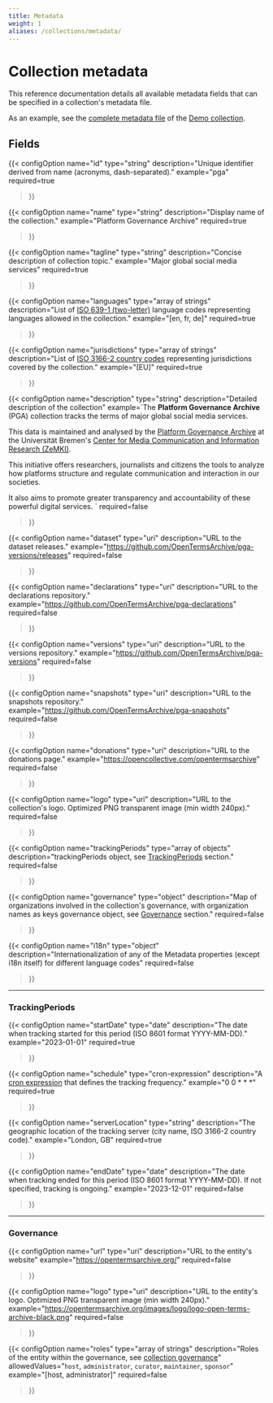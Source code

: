 ```yaml
---
title: Metadata
weight: 1
aliases: /collections/metadata/
---
```


# Collection metadata

This reference documentation details all available metadata fields that can be specified in a collection's metadata file.

As an example, see the [complete metadata file](https://github.com/OpenTermsArchive/demo-declarations/blob/main/metadata.yml) of the [Demo collection](https://github.com/OpenTermsArchive/demo-declarations).


## Fields

{{< configOption
    name="id"
    type="string"
    description="Unique identifier derived from name (acronyms, dash-separated)."
    example="pga"
    required=true
>}}

{{< configOption
    name="name"
    type="string"
    description="Display name of the collection."
    example="Platform Governance Archive"
    required=true
>}}

{{< configOption
    name="tagline"
    type="string"
    description="Concise description of collection topic."
    example="Major global social media services"
    required=true
>}}

{{< configOption
    name="languages"
    type="array of strings"
    description="List of [ISO 639-1 (two-letter)](https://en.wikipedia.org/wiki/ISO_639) language codes representing languages allowed in the collection."
    example="[en, fr, de]"
    required=true
>}}

{{< configOption
    name="jurisdictions"
    type="array of strings"
    description="List of [ISO 3166-2 country codes](https://en.wikipedia.org/wiki/ISO_3166-2) representing jurisdictions covered by the collection."
    example="[EU]"
    required=true
>}}

{{< configOption
    name="description"
    type="string"
    description="Detailed description of the collection"
    example=`The **Platform Governance Archive** (PGA) collection tracks the terms of major global social media services.

This data is maintained and analysed by the [Platform Governance Archive](https://www.platformgovernancearchive.org/) at the Universität Bremen's [Center for Media Communication and Information Research (ZeMKI)](https://www.uni-bremen.de/zemki).

This initiative offers researchers, journalists and citizens the tools to analyze how platforms structure and regulate communication and interaction in our societies.

It also aims to promote greater transparency and accountability of these powerful digital services.
`
    required=false
>}}

{{< configOption
    name="dataset"
    type="uri"
    description="URL to the dataset releases."
    example="https://github.com/OpenTermsArchive/pga-versions/releases"
    required=false
>}}

{{< configOption
    name="declarations"
    type="uri"
    description="URL to the declarations repository."
    example="https://github.com/OpenTermsArchive/pga-declarations"
    required=false
>}}

{{< configOption
    name="versions"
    type="uri"
    description="URL to the versions repository."
    example="https://github.com/OpenTermsArchive/pga-versions"
    required=false
>}}

{{< configOption
    name="snapshots"
    type="uri"
    description="URL to the snapshots repository."
    example="https://github.com/OpenTermsArchive/pga-snapshots"
    required=false
>}}

{{< configOption
    name="donations"
    type="uri"
    description="URL to the donations page."
    example="https://opencollective.com/opentermsarchive"
    required=false
>}}

{{< configOption
    name="logo"
    type="uri"
    description="URL to the collection's logo. Optimized PNG transparent image (min width 240px)."
    required=false
>}}

{{< configOption
    name="trackingPeriods"
    type="array of objects"
    description="trackingPeriods object, see [TrackingPeriods](#trackingperiods) section."
    required=false
>}}

{{< configOption
    name="governance"
    type="object"
    description="Map of organizations involved in the collection's governance, with organization names as keys governance object, see [Governance](#governance) section."
    required=false
>}}

{{< configOption
    name="i18n"
    type="object"
    description="Internationalization of any of the Metadata properties (except i18n itself) for different language codes"
    required=false
>}}

---

### TrackingPeriods

{{< configOption
    name="startDate"
    type="date"
    description="The date when tracking started for this period (ISO 8601 format YYYY-MM-DD)."
    example="2023-01-01"
    required=true
>}}

{{< configOption
    name="schedule"
    type="cron-expression"
    description="A [cron expression](https://en.wikipedia.org/wiki/Cron#Cron_expression) that defines the tracking frequency."
    example="0 0 * * *"
    required=true
>}}

{{< configOption
    name="serverLocation"
    type="string"
    description="The geographic location of the tracking server (city name, ISO 3166-2 country code)."
    example="London, GB"
    required=true
>}}

{{< configOption
    name="endDate"
    type="date"
    description="The date when tracking ended for this period (ISO 8601 format YYYY-MM-DD). If not specified, tracking is ongoing."
    example="2023-12-01"
    required=false
>}}


---

### Governance

{{< configOption
    name="url"
    type="uri"
    description="URL to the entity's website"
    example="https://opentermsarchive.org/"
    required=false
>}}

{{< configOption
    name="logo"
    type="uri"
    description="URL to the entity's logo. Optimized PNG transparent image (min width 240px)."
    example="https://opentermsarchive.org/images/logo/logo-open-terms-archive-black.png"
    required=false
>}}

{{< configOption
    name="roles"
    type="array of strings"
    description="Roles of the entity within the governance, see [collection governance](https://docs.opentermsarchive.org/collections/reference/governance/)"
    allowedValues="`host`, `administrator`, `curator`, `maintainer`, `sponsor`"
    example="[host, administrator]"
    required=false
>}}
